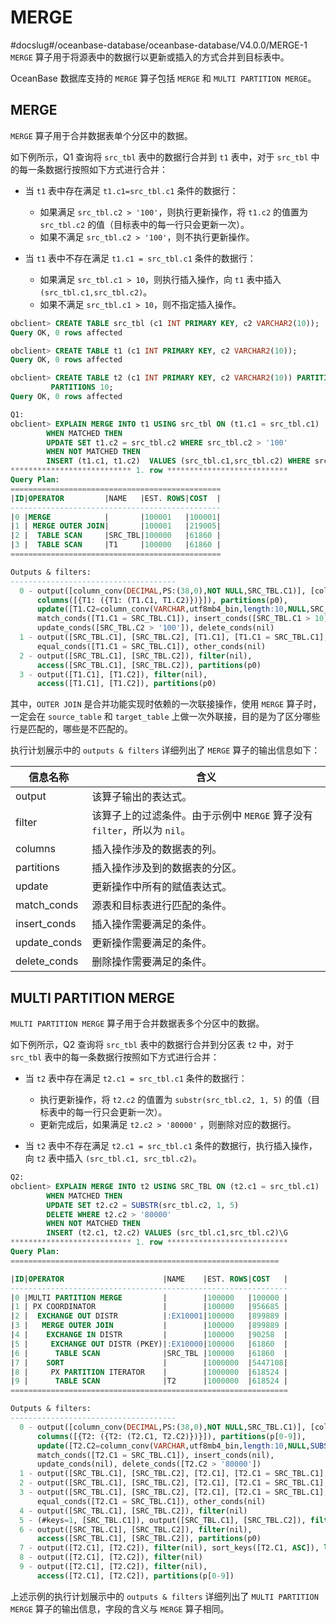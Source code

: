 # MERGE 
#docslug#/oceanbase-database/oceanbase-database/V4.0.0/MERGE-1
`MERGE` 算子用于将源表中的数据行以更新或插入的方式合并到目标表中。

OceanBase 数据库支持的 `MERGE` 算子包括 `MERGE` 和 `MULTI PARTITION MERGE`。

## MERGE 


`MERGE` 算子用于合并数据表单个分区中的数据。

如下例所示，Q1 查询将 `src_tbl` 表中的数据行合并到 `t1` 表中，对于 `src_tbl` 中的每一条数据行按照如下方式进行合并：

* 当 `t1` 表中存在满足 `t1.c1=src_tbl.c1` 条件的数据行：

   * 如果满足 `src_tbl.c2 > '100'`，则执行更新操作，将 `t1.c2` 的值置为 `src_tbl.c2` 的值（目标表中的每一行只会更新一次）。
   * 如果不满足 `src_tbl.c2 > '100'`，则不执行更新操作。


* 当 `t1` 表中不存在满足 `t1.c1 = src_tbl.c1` 条件的数据行：

   * 如果满足 `src_tbl.c1 > 10`，则执行插入操作，向 `t1` 表中插入 `(src_tbl.c1,src_tbl.c2)`。
   * 如果不满足 `src_tbl.c1 > 10`，则不指定插入操作。


```sql
obclient> CREATE TABLE src_tbl (c1 INT PRIMARY KEY, c2 VARCHAR2(10));
Query OK, 0 rows affected 

obclient> CREATE TABLE t1 (c1 INT PRIMARY KEY, c2 VARCHAR2(10));
Query OK, 0 rows affected 

obclient> CREATE TABLE t2 (c1 INT PRIMARY KEY, c2 VARCHAR2(10)) PARTITION BY HASH(c1) 
         PARTITIONS 10;
Query OK, 0 rows affected 

Q1: 
obclient> EXPLAIN MERGE INTO t1 USING src_tbl ON (t1.c1 = src_tbl.c1)
        WHEN MATCHED THEN 
        UPDATE SET t1.c2 = src_tbl.c2 WHERE src_tbl.c2 > '100'
        WHEN NOT MATCHED THEN 
        INSERT (t1.c1, t1.c2)  VALUES (src_tbl.c1,src_tbl.c2) WHERE src_tbl.c1 > 10\G
*************************** 1. row ***************************
Query Plan:
===============================================
|ID|OPERATOR         |NAME   |EST. ROWS|COST  |
-----------------------------------------------
|0 |MERGE            |       |100001   |100001|
|1 | MERGE OUTER JOIN|       |100001   |219005|
|2 |  TABLE SCAN     |SRC_TBL|100000   |61860 |
|3 |  TABLE SCAN     |T1     |100000   |61860 |
===============================================

Outputs & filters:
-------------------------------------
  0 - output([column_conv(DECIMAL,PS:(38,0),NOT NULL,SRC_TBL.C1)], [column_conv(VARCHAR,utf8mb4_bin,length:10,NULL,SRC_TBL.C2)]), filter(nil),
      columns([{T1: ({T1: (T1.C1, T1.C2)})}]), partitions(p0),
      update([T1.C2=column_conv(VARCHAR,utf8mb4_bin,length:10,NULL,SRC_TBL.C2)]),
      match_conds([T1.C1 = SRC_TBL.C1]), insert_conds([SRC_TBL.C1 > 10]),
      update_conds([SRC_TBL.C2 > '100']), delete_conds(nil)
  1 - output([SRC_TBL.C1], [SRC_TBL.C2], [T1.C1], [T1.C1 = SRC_TBL.C1], [T1.C2]), filter(nil),
      equal_conds([T1.C1 = SRC_TBL.C1]), other_conds(nil)
  2 - output([SRC_TBL.C1], [SRC_TBL.C2]), filter(nil),
      access([SRC_TBL.C1], [SRC_TBL.C2]), partitions(p0)
  3 - output([T1.C1], [T1.C2]), filter(nil),
      access([T1.C1], [T1.C2]), partitions(p0)
```


其中，`OUTER JOIN` 是合并功能实现时依赖的一次联接操作，使用 `MERGE` 算子时，一定会在 `source_table` 和 `target_table` 上做一次外联接，目的是为了区分哪些行是匹配的，哪些是不匹配的。

执行计划展示中的 `outputs & filters` 详细列出了 `MERGE` 算子的输出信息如下：

|   **信息名称**    |                                                **含义**                                                       |
|---------------|-------------------------------------------------------------------------------------------------------------------|
| output        | 该算子输出的表达式。                                                                                                |
| filter        | 该算子上的过滤条件。由于示例中 `MERGE` 算子没有 `filter`，所以为 `nil`。 |
| columns | 插入操作涉及的数据表的列。                                                                                                 |
|partitions|插入操作涉及到的数据表的分区。
| update        | 更新操作中所有的赋值表达式。                                                                                         |
|match_conds|源表和目标表进行匹配的条件。|
|insert_conds|插入操作需要满足的条件。|
|update_conds|更新操作需要满足的条件。|
|delete_conds|删除操作需要满足的条件。|

## MULTI PARTITION MERGE 

`MULTI PARTITION MERGE` 算子用于合并数据表多个分区中的数据。

如下例所示，Q2 查询将 `src_tbl` 表中的数据行合并到分区表 `t2` 中，对于 `src_tbl` 表中的每一条数据行按照如下方式进行合并：

* 当 `t2` 表中存在满足 `t2.c1 = src_tbl.c1` 条件的数据行：

   * 执行更新操作，将 `t2.c2` 的值置为 `substr(src_tbl.c2, 1, 5)` 的值（目标表中的每一行只会更新一次）。
   * 更新完成后，如果满足 `t2.c2 > '80000'` ，则删除对应的数据行。

* 当 `t2` 表中不存在满足 `t2.c1 = src_tbl.c1` 条件的数据行，执行插入操作，向 `t2` 表中插入 `(src_tbl.c1, src_tbl.c2)`。

  

```sql
Q2: 
obclient> EXPLAIN MERGE INTO t2 USING SRC_TBL ON (t2.c1 = src_tbl.c1)
        WHEN MATCHED THEN 
        UPDATE SET t2.c2 = SUBSTR(src_tbl.c2, 1, 5) 
        DELETE WHERE t2.c2 > '80000'
        WHEN NOT MATCHED THEN 
        INSERT (t2.c1, t2.c2) VALUES (src_tbl.c1,src_tbl.c2)\G
*************************** 1. row ***************************
Query Plan:
============================================================

|ID|OPERATOR                      |NAME    |EST. ROWS|COST   |
--------------------------------------------------------------
|0 |MULTI PARTITION MERGE         |        |100000   |100000 |
|1 | PX COORDINATOR               |        |100000   |956685 |
|2 |  EXCHANGE OUT DISTR          |:EX10001|100000   |899889 |
|3 |   MERGE OUTER JOIN           |        |100000   |899889 |
|4 |    EXCHANGE IN DISTR         |        |100000   |90258  |
|5 |     EXCHANGE OUT DISTR (PKEY)|:EX10000|100000   |61860  |
|6 |      TABLE SCAN              |SRC_TBL |100000   |61860  |
|7 |    SORT                      |        |1000000  |5447108|
|8 |     PX PARTITION ITERATOR    |        |1000000  |618524 |
|9 |      TABLE SCAN              |T2      |1000000  |618524 |
==============================================================

Outputs & filters:
-------------------------------------
  0 - output([column_conv(DECIMAL,PS:(38,0),NOT NULL,SRC_TBL.C1)], [column_conv(VARCHAR,utf8mb4_bin,length:10,NULL,SRC_TBL.C2)]), filter(nil),
      columns([{T2: ({T2: (T2.C1, T2.C2)})}]), partitions(p[0-9]),
      update([T2.C2=column_conv(VARCHAR,utf8mb4_bin,length:10,NULL,SUBSTR(SRC_TBL.C2, 1, 5))]),
      match_conds([T2.C1 = SRC_TBL.C1]), insert_conds(nil),
      update_conds(nil), delete_conds([T2.C2 > '80000'])
  1 - output([SRC_TBL.C1], [SRC_TBL.C2], [T2.C1], [T2.C1 = SRC_TBL.C1], [T2.C2]), filter(nil)
  2 - output([SRC_TBL.C1], [SRC_TBL.C2], [T2.C1], [T2.C1 = SRC_TBL.C1], [T2.C2]), filter(nil), dop=1
  3 - output([SRC_TBL.C1], [SRC_TBL.C2], [T2.C1], [T2.C1 = SRC_TBL.C1], [T2.C2]), filter(nil),
      equal_conds([T2.C1 = SRC_TBL.C1]), other_conds(nil)
  4 - output([SRC_TBL.C1], [SRC_TBL.C2]), filter(nil)
  5 - (#keys=1, [SRC_TBL.C1]), output([SRC_TBL.C1], [SRC_TBL.C2]), filter(nil), is_single, dop=1
  6 - output([SRC_TBL.C1], [SRC_TBL.C2]), filter(nil),
      access([SRC_TBL.C1], [SRC_TBL.C2]), partitions(p0)
  7 - output([T2.C1], [T2.C2]), filter(nil), sort_keys([T2.C1, ASC]), local merge sort
  8 - output([T2.C1], [T2.C2]), filter(nil)
  9 - output([T2.C1], [T2.C2]), filter(nil),
      access([T2.C1], [T2.C2]), partitions(p[0-9])
```

上述示例的执行计划展示中的 `outputs & filters` 详细列出了 `MULTI PARTITION MERGE` 算子的输出信息，字段的含义与 `MERGE` 算子相同。